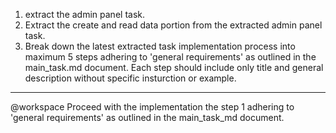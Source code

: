 1. extract the admin panel task.
2. Extract the create and read data portion from the extracted admin panel task.
3. Break down the latest extracted task implementation process into maximum 5 steps adhering to 'general requirements' as outlined in the main_task.md document. Each step should include only title and general description without specific insturction or example.

---

@workspace Proceed with the implementation the step 1 adhering to 'general requirements' as outlined in the main_task_md document.
